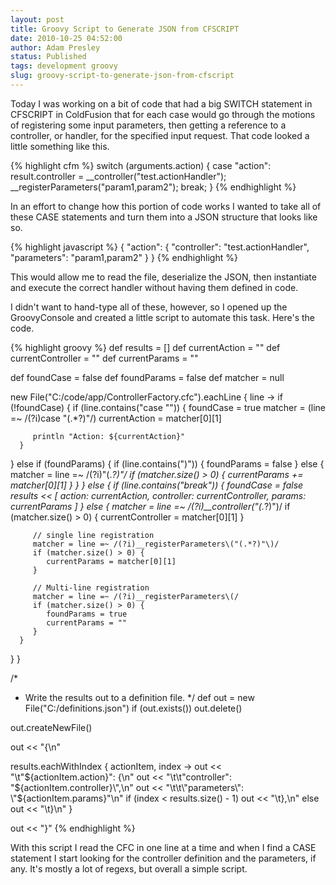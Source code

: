 ```yaml
---
layout: post
title: Groovy Script to Generate JSON from CFSCRIPT
date: 2010-10-25 04:52:00
author: Adam Presley
status: Published
tags: development groovy
slug: groovy-script-to-generate-json-from-cfscript
---
```

Today I was working on a bit of code that had a big SWITCH statement in
CFSCRIPT in ColdFusion that for each case would go through the motions
of registering some input parameters, then getting a reference to a
controller, or handler, for the specified input request. That code
looked a little something like this.  

{% highlight cfm %}
switch (arguments.action) {
   case "action":
      result.controller = __controller("test.actionHandler");
      __registerParameters("param1,param2");
      break;
}
{% endhighlight %}

In an effort to change how this portion of code works I wanted to take
all of these CASE statements and turn them into a JSON structure that
looks like so.  
  
{% highlight javascript %}
{
   "action": {
      "controller": "test.actionHandler",
      "parameters": "param1,param2"
   }
}
{% endhighlight %}

This would allow me to read the file, deserialize the JSON, then
instantiate and execute the correct handler without having them defined
in code.  
  
I didn't want to hand-type all of these, however, so I opened up the
GroovyConsole and created a little script to automate this task. Here's
the code.  

{% highlight groovy %}
def results = []
def currentAction = ""
def currentController = ""
def currentParams = ""

def foundCase = false
def foundParams = false
def matcher = null

new File("C:/code/app/ControllerFactory.cfc").eachLine { line ->
   if (!foundCase) {
      if (line.contains("case \"")) {
         foundCase = true
         matcher = (line =~ /(?i)case "(.*?)"/)
         currentAction = matcher[0][1]

         println "Action: ${currentAction}"
      }
   }
   else if (foundParams) {
      if (line.contains(")")) {
         foundParams = false
      }
      else {
         matcher = line =~ /(?i)"(.*?)"/
         if (matcher.size() > 0) {
            currentParams += matcher[0][1]
         }
      }
   }
   else {
      if (line.contains("break")) {
         foundCase = false
         results << [ action: currentAction, controller: currentController, params: currentParams ]
      }
      else {
         matcher = line =~ /(?i)__controller\("(.*?)"\)/
         if (matcher.size() > 0) {
            currentController = matcher[0][1]
         }

         // single line registration
         matcher = line =~ /(?i)__registerParameters\("(.*?)"\)/
         if (matcher.size() > 0) {
            currentParams = matcher[0][1]
         }

         // Multi-line registration
         matcher = line =~ /(?i)__registerParameters\(/
         if (matcher.size() > 0) {
            foundParams = true
            currentParams = ""
         }
      }
   }
}


/*
 * Write the results out to a definition file.
 */
def out = new File("C:/definitions.json")
if (out.exists()) out.delete()

out.createNewFile()

out << "{\n"

results.eachWithIndex { actionItem, index ->
   out << "\t\"${actionItem.action}\": {\n"
   out << "\t\t\"controller\": \"${actionItem.controller}\",\n"
   out << "\t\t\"parameters\": \"${actionItem.params}\"\n"
   if (index < results.size() - 1) 
      out << "\t},\n"
   else
      out << "\t}\n"
}

out << "}"
{% endhighlight %}

With this script I read the CFC in one line at a time and when I find a
CASE statement I start looking for the controller definition and the
parameters, if any. It's mostly a lot of regexs, but overall a simple
script.
